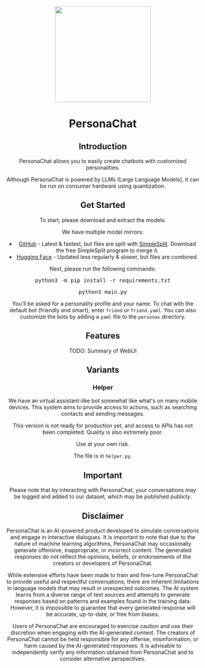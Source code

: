 <div align="center">
    <img src="https://huggingface.co/datasets/llama-research/assets/resolve/main/llama.png" width="250">
    <h1>PersonaChat</h1>
    <h2>Introduction</h2>
    <p>PersonaChat allows you to easily create chatbots with customized personalities.</p>
    <p>Although PersonaChat is powered by LLMs (Large Language Models), it can be run on consumer hardware using quantization.</p>
    <h2>Get Started</h2>
    <p>To start, please download and extract the models.</p>
    <p>We have multiple model mirrors:</p>
    <ul>
        <li><a href="https://github.com/fakerybakery/o7b-rscs/releases">GitHub</a> - Latest &amp; fastest, but files are split with <a href="https://github.com/fakerybakery/simplesplit">SimpleSplit</a>. Download the free SimpleSplit program to merge it.</li>
        <li><a href="https://huggingface.co/llama-research/openllama-7b-ggml/blob/main/models.7z">Hugging Face</a> - Updated less regularly &amp; slower, but files are combined.</li>
    </ul>
    <p>Next, please run the following commands:</p>
    <pre>python3 -m pip install -r requirements.txt</pre>
    <pre>python3 main.py</pre>
    <p>You'll be asked for a personality profile and your name. To chat with the default bot (friendly and smart), enter <code>friend</code> or <code>friend.yaml</code>. You can also customize the bots by adding a <code>yaml</code> file to the <code>personas</code> directory.</p>
    <h2>Features</h2>
    <p>TODO: Summary of WebUI</p>
    <h2>Variants</h2>
    <h3>Helper</h3>
    <p>We have an virtual assistant-like bot somewhat like what's on many mobile devices. This system aims to provide access to actions, such as searching contacts and sending messages.</p>
    <p>This version is not ready for production yet, and access to APIs has not been completed. Quality is also extremely poor.</p>
    <p>Use at your own risk.</p>
    <p>The file is in <code>helper.py</code>.</p>
    <h2>Important</h2>
    <p>Please note that by interacting with PersonaChat, your conversations may be logged and added to our dataset, which may be published publicly.</p>
    <h2>Disclaimer</h2>
    <p>PersonaChat is an AI-powered product developed to simulate conversations and engage in interactive dialogues. It is important to note that due to the nature of machine learning algorithms, PersonaChat may occasionally generate offensive, inappropriate, or incorrect content. The generated responses do not reflect the opinions, beliefs, or endorsements of the creators or developers of PersonaChat.</p>
    <p>While extensive efforts have been made to train and fine-tune PersonaChat to provide useful and respectful conversations, there are inherent limitations in language models that may result in unexpected outcomes. The AI system learns from a diverse range of text sources and attempts to generate responses based on patterns and examples found in the training data. However, it is impossible to guarantee that every generated response will be accurate, up-to-date, or free from biases.</p>
    <p>Users of PersonaChat are encouraged to exercise caution and use their discretion when engaging with the AI-generated content. The creators of PersonaChat cannot be held responsible for any offense, misinformation, or harm caused by the AI-generated responses. It is advisable to independently verify any information obtained from PersonaChat and to consider alternative perspectives.</p>
</div>
